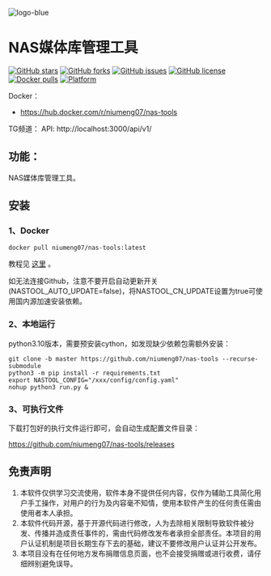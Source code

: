 ![logo-blue](https://user-images.githubusercontent.com/51039935/197520391-f35db354-6071-4c12-86ea-fc450f04bc85.png)
# NAS媒体库管理工具

[![GitHub stars](https://img.shields.io/github/stars/niumeng07/nas-tools?style=plastic)](https://github.com/niumeng07/nas-tools/stargazers)
[![GitHub forks](https://img.shields.io/github/forks/niumeng07/nas-tools?style=plastic)](https://github.com/niumeng07/nas-tools/network/members)
[![GitHub issues](https://img.shields.io/github/issues/niumeng07/nas-tools?style=plastic)](https://github.com/niumeng07/nas-tools/issues)
[![GitHub license](https://img.shields.io/github/license/niumeng07/nas-tools?style=plastic)](https://github.com/niumeng07/nas-tools/blob/master/LICENSE.md)
[![Docker pulls](https://img.shields.io/docker/pulls/niumeng07/nas-tools?style=plastic)](https://hub.docker.com/r/niumeng07/nas-tools)
[![Platform](https://img.shields.io/badge/platform-amd64/arm64-pink?style=plastic)](https://hub.docker.com/r/niumeng07/nas-tools)


Docker：
* https://hub.docker.com/r/niumeng07/nas-tools 

TG频道：
API: http://localhost:3000/api/v1/


## 功能：

NAS媒体库管理工具。


## 安装
### 1、Docker
```
docker pull niumeng07/nas-tools:latest
```
教程见 [这里](docker/readme.md) 。

如无法连接Github，注意不要开启自动更新开关(NASTOOL_AUTO_UPDATE=false)，将NASTOOL_CN_UPDATE设置为true可使用国内源加速安装依赖。

### 2、本地运行
python3.10版本，需要预安装cython，如发现缺少依赖包需额外安装：
```
git clone -b master https://github.com/niumeng07/nas-tools --recurse-submodule 
python3 -m pip install -r requirements.txt
export NASTOOL_CONFIG="/xxx/config/config.yaml"
nohup python3 run.py & 
```

### 3、可执行文件
下载打包好的执行文件运行即可，会自动生成配置文件目录：

https://github.com/niumeng07/nas-tools/releases

## 免责声明
1) 本软件仅供学习交流使用，软件本身不提供任何内容，仅作为辅助工具简化用户手工操作，对用户的行为及内容毫不知情，使用本软件产生的任何责任需由使用者本人承担。
2) 本软件代码开源，基于开源代码进行修改，人为去除相关限制导致软件被分发、传播并造成责任事件的，需由代码修改发布者承担全部责任。本项目的用户认证机制是项目长期生存下去的基础，建议不要修改用户认证并公开发布。
3) 本项目没有在任何地方发布捐赠信息页面，也不会接受捐赠或进行收费，请仔细辨别避免误导。
